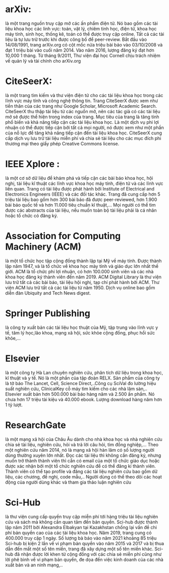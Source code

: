 # arXiv: 
là một trang nguồn truy cập mở các ấn phẩm điện tử. Nó bao gồm các tài liệu khoa học các linh vực: toán, vật lý, chiêm tinh học, điện tử, khoa học máy tính, sinh học, thống kê, toán có thể được truy cập online. Tất cả các tài liệu là tự lưu trữ trước khi được công bố để peer-review. Bắt đầu vào 14/08/1991, trang arXiv.org có cột mốc nửa triệu bài báo vào 03/10/2008 và đạt 1 triệu bài vào cuối năm 2014. Vào năm 2016, lượng đăng ký đạt hơn 10,000 1 tháng.
Từ tháng 9/2011, Thư viện đại học Cornell chịu trách nhiệm về quản lý và tài chính cho arXiv.org

# CiteSeerX: 
là một trang tìm kiếm và thư viện điện tử cho các tài liệu khoa học trong các lĩnh vực máy tính và công nghệ thông tin. Trang CiteSeerX được xem như tiền thân của các trang như  Google Scholar, Microsoft Academic Search. CiteSeerX thu thập tài liệu từ các nguồn mở, nên các tác giả có các tài liệu mở sẽ được thể hiện trong index của trang. 
Mục tiêu của trang là tăng tính phổ biến và khả năng tiếp cận các tài liệu khoa học. Là một dịch vụ phi lợi nhuận có thể được tiếp cận bởi tất cả mọi người, nó được xem như một phần của nỗ lực để tăng khả năng tiếp cận đến tài liệu khoa học. CiteSeerX cung cấp dịch vụ lưu trữ tài liệu miễn phí và chia sẻ tài liệu cho các mục đích phi thương mại theo giấy phép Creative Commons license.

# IEEE Xplore : 
là một cơ sở dữ liệu để khám phá và tiếp cận các bài báo khoa học, hội nghị, tài liệu kĩ thuật các lĩnh vực khoa học máy tính, điện tử và các lĩnh vực liên quan. Trang có tài liệu được phát hành bởi Institute of Electrical and Electronics Engineers (IEEE) và các đối tác khác. Trang đã cung cấp hơn 5 triệu tài liệu bao gồm hơn 300 bài báo đã được peer-reviewed, hơn 1.900 bài báo quốc tế và hơn 11.000 tiêu chuẩn kĩ thuật,… Mọi người có thể tìm được các abstracts của tài liệu, nếu muốn toàn bộ tài liệu phải là cá nhân hoặc tổ chức có đăng ký.

# Association for Computing Machinery (ACM)
là một tổ chức học tập cộng đồng thành lập tại Mỹ về máy tính. Được thành lập năm 1947, và là tổ chức về khoa học mày tính và giáo dục lớn nhất thế giới. ACM là tổ chức phi lợi nhuận, có hơn 100.000 sinh viên và các nhà khoa học đăng ký thành viên đến năm 2019.
ACM Digital Library là thư viện lưu trữ tất cả các bài báo, tài liệu hội nghị, tạp chí phát hành bởi ACM. Thư viện ACM lưu trữ tất cả các tài liệu từ năm 1950. Dịch vụ online bao gồm diễn đàn Ubiquity and Tech News digest.

# Springer Publishing
là công ty xuất bản các tài liệu học thuật của Mỹ, tập trung vào lĩnh vực y tế, tâm lý học,lão khoa, mạng xã hội, sức khỏe cộng đồng, phục hổi sức khỏe,…

# Elsevier 
là một công ty Hà Lan chuyên nghiên cứu, phân tích dữ liệu trong khoa học, kĩ thuật và y tế. Nó là một phần của tập đoàn RELX. Sản phẩm của công ty là tờ báo The Lancet, Cell, Science Direct,..Công cụ SciVal đo lường hiệu suất nghiên cứu, ClinicalKey cỗ máy tìm kiếm cho các nhà lâm sàn,..
Elsevier xuất bản hơn 500.000 bài báo hàng năm và 2.500 ấn phẩm. Nó chưa hơn 17 triệu tài kiệu và 40.000 ebook. Lượng download hàng năm hơn 1 tỷ lượt.

# ResearchGate
là một mạng xã hội của Châu Âu dành cho nhà khoa học và nhà nghiên cứu chia sẻ tài liệu, nghiên cứu, hỏi và trả lời câu hỏi, tìm đồng nghiệp,… Theo một nghiên cứu năm 2014, nó là mạng xã hội hàn lâm có số lượng người dùng thường xuyên lớn nhất. 
Đọc các tài liệu thì không cần đăng ký, nhưng muốn trở thành thành viên thì cần có email của một tổ chức giáo dục hoặc được xác nhận bởi một tổ chức nghiên cứu để có thể đăng kí thành viên. Thành viên có thể tạo profile và đăng các tài liệu nghiên cứu bao gồm dữ liệu, các chương, đề nghị, code mẫu,.. Người dùng có thể theo dõi các hoạt động của người dùng khác và tham gia thảo luận nghiên cứu

# Sci-Hub
là thư viện cung cấp quyền truy cập miễn phí tới hàng triệu tài liệu nghiên cứu và sách mà không cần quan tâm đến bản quyền. Sci-hub được thành lập năm 2011 bởi Alexandra Elbakyan tại Kazakhstan chống lại vấn đề chi phí bản quyền cao của các tài liệu khoa học. Năm 2019, trang cung có 400.000 truy cập 1 ngày. Số lượng bà báo vào năm 2021 khoảng 85 triệu 
Sci-hub bị kiện 2 lần về vi phạm bản quyền vào năm 2015 và 2017 và bị thua dẫn đến mất một số tên miền, trang đã xây dựng một số tên miền khác.
Sci-hub đã nhận được lời khen từ cộng đồng với các chia sẻ miễn phí cũng như lời phê bình về vi phạm bản quyền, đe dọa đến việc kinh doanh của các nhà xuất bản và an ninh mạng,..

